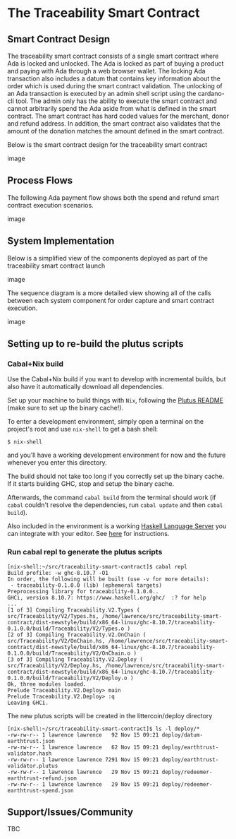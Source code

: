 # The Traceability Smart Contract


## Smart Contract Design
The traceability smart contract consists of a single smart contract where Ada is locked and unlocked.   The Ada is locked as part of buying a product and paying with Ada through a web browser wallet.  The locking Ada transaction also includes a datum that contains key information about the order which is used during the smart contract validation.  The unlocking of an Ada transaction is executed by an admin shell script using the cardano-cli tool.   The admin only has the ability to execute the smart contract and cannot arbitrarily spend the Ada aside from what is defined in the smart contract.   The smart contract has hard coded values for the merchant, donor and refund address.   In addition, the smart contract also validates that the amount of the donation matches the amount defined in the smart contract.    

Below is the smart contract design for the traceability smart contract

image



## Process Flows
The following Ada payment flow shows both the spend and refund smart contract execution scenarios.

image 


## System Implementation
Below is a simplified view of the components deployed as part of the traceability smart contract launch

image

The sequence diagram is a more detailed view showing all of the calls between each system component for order capture and smart contract execution.

image



## Setting up to re-build the plutus scripts

### Cabal+Nix build

Use the Cabal+Nix build if you want to develop with incremental builds, but also have it automatically download all dependencies.

Set up your machine to build things with `Nix`, following the [Plutus README](https://github.com/input-output-hk/plutus/blob/master/README.adoc) (make sure to set up the binary cache!).

To enter a development environment, simply open a terminal on the project's root and use `nix-shell` to get a bash shell:

```
$ nix-shell
```

and you'll have a working development environment for now and the future whenever you enter this directory.

The build should not take too long if you correctly set up the binary cache. If it starts building GHC, stop and setup the binary cache.

Afterwards, the command `cabal build` from the terminal should work (if `cabal` couldn't resolve the dependencies, run `cabal update` and then `cabal build`).

Also included in the environment is a working [Haskell Language Server](https://github.com/haskell/haskell-language-server) you can integrate with your editor.
See [here](https://github.com/haskell/haskell-language-server#configuring-your-editor) for instructions.

### Run cabal repl to generate the plutus scripts

```
[nix-shell:~/src/traceability-smart-contract]$ cabal repl
Build profile: -w ghc-8.10.7 -O1
In order, the following will be built (use -v for more details):
 - traceability-0.1.0.0 (lib) (ephemeral targets)
Preprocessing library for traceability-0.1.0.0..
GHCi, version 8.10.7: https://www.haskell.org/ghc/  :? for help
...
[1 of 3] Compiling Traceability.V2.Types ( src/Traceability/V2/Types.hs, /home/lawrence/src/traceability-smart-contract/dist-newstyle/build/x86_64-linux/ghc-8.10.7/traceability-0.1.0.0/build/Traceability/V2/Types.o )
[2 of 3] Compiling Traceability.V2.OnChain ( src/Traceability/V2/OnChain.hs, /home/lawrence/src/traceability-smart-contract/dist-newstyle/build/x86_64-linux/ghc-8.10.7/traceability-0.1.0.0/build/Traceability/V2/OnChain.o )
[3 of 3] Compiling Traceability.V2.Deploy ( src/Traceability/V2/Deploy.hs, /home/lawrence/src/traceability-smart-contract/dist-newstyle/build/x86_64-linux/ghc-8.10.7/traceability-0.1.0.0/build/Traceability/V2/Deploy.o )
Ok, three modules loaded.
Prelude Traceability.V2.Deploy> main
Prelude Traceability.V2.Deploy> :q
Leaving GHCi.

```
The new plutus scripts will be created in the littercoin/deploy directory

```
[nix-shell:~/src/traceability-smart-contract]$ ls -l deploy/*
-rw-rw-r-- 1 lawrence lawrence   92 Nov 15 09:21 deploy/datum-earthtrust.json
-rw-rw-r-- 1 lawrence lawrence   62 Nov 15 09:21 deploy/earthtrust-validator.hash
-rw-rw-r-- 1 lawrence lawrence 7291 Nov 15 09:21 deploy/earthtrust-validator.plutus
-rw-rw-r-- 1 lawrence lawrence   29 Nov 15 09:21 deploy/redeemer-earthtrust-refund.json
-rw-rw-r-- 1 lawrence lawrence   29 Nov 15 09:21 deploy/redeemer-earthtrust-spend.json

```


## Support/Issues/Community

TBC
